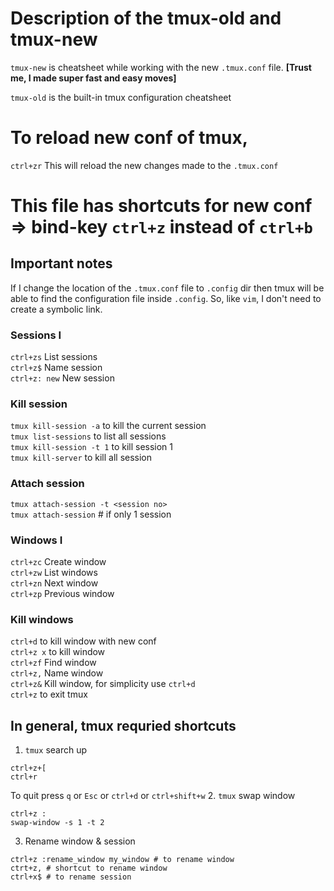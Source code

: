 # Description of the tmux-old and tmux-new
`tmux-new` is cheatsheet while working with the new `.tmux.conf` file. **[Trust me, I made super fast and easy moves]**

`tmux-old` is the built-in tmux configuration cheatsheet

# To reload new conf of tmux, 
`ctrl+zr` This will reload the new changes made to the `.tmux.conf`

# This file has shortcuts for new conf => bind-key `ctrl+z` instead of `ctrl+b`

## Important notes
If I change the location of the `.tmux.conf` file to `.config` dir then tmux will be able to find the configuration file inside `.config`. So, like `vim`, I don't need to create a symbolic link.

### Sessions I
`ctrl+zs` List sessions<br/>
`ctrl+z$` Name session<br/>
`ctrl+z: new` New session<br/>

### Kill session
`tmux kill-session -a` to kill the current session<br/>
`tmux list-sessions` to list all sessions<br/>
`tmux kill-session -t 1` to kill session 1<br/>
`tmux kill-server` to kill all session<br/>

### Attach session
`tmux attach-session -t <session no>`<br/>
`tmux attach-session` # if only 1 session<br/>

### Windows I
`ctrl+zc` Create window<br/>
`ctrl+zw` List windows<br/>
`ctrl+zn` Next window<br/>
`ctrl+zp` Previous window<br/>

### Kill windows
`ctrl+d` to kill window with new conf<br/>
`ctrl+z x` to kill window<br/>
`ctrl+zf` Find window<br/>
`ctrl+z,` Name window<br/>
`ctrl+z&` Kill window, for simplicity use `ctrl+d`<br/>
`ctrl+z` to exit tmux <br/>

## In general, tmux requried shortcuts
1. `tmux` search up
```
ctrl+z+[
ctrl+r
```
To quit press `q` or `Esc` or `ctrl+d` or `ctrl+shift+w`
2. `tmux` swap window
```
ctrl+z :
swap-window -s 1 -t 2
```
3. Rename window & session
```
ctrl+z :rename_window my_window # to rename window
ctrt+z, # shortcut to rename window
ctrl+x$ # to rename session
```
